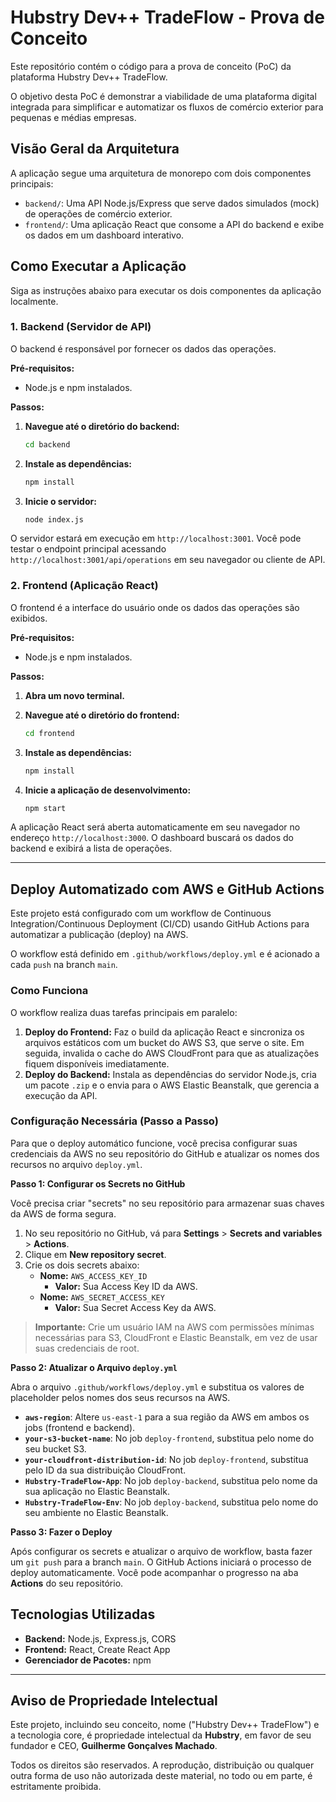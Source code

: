 # Hubstry Dev++ TradeFlow - Prova de Conceito

Este repositório contém o código para a prova de conceito (PoC) da plataforma Hubstry Dev++ TradeFlow.

O objetivo desta PoC é demonstrar a viabilidade de uma plataforma digital integrada para simplificar e automatizar os fluxos de comércio exterior para pequenas e médias empresas.

## Visão Geral da Arquitetura

A aplicação segue uma arquitetura de monorepo com dois componentes principais:

-   `backend/`: Uma API Node.js/Express que serve dados simulados (mock) de operações de comércio exterior.
-   `frontend/`: Uma aplicação React que consome a API do backend e exibe os dados em um dashboard interativo.

## Como Executar a Aplicação

Siga as instruções abaixo para executar os dois componentes da aplicação localmente.

### 1. Backend (Servidor de API)

O backend é responsável por fornecer os dados das operações.

**Pré-requisitos:**
- Node.js e npm instalados.

**Passos:**

1.  **Navegue até o diretório do backend:**
    ```bash
    cd backend
    ```

2.  **Instale as dependências:**
    ```bash
    npm install
    ```

3.  **Inicie o servidor:**
    ```bash
    node index.js
    ```

O servidor estará em execução em `http://localhost:3001`. Você pode testar o endpoint principal acessando `http://localhost:3001/api/operations` em seu navegador ou cliente de API.

### 2. Frontend (Aplicação React)

O frontend é a interface do usuário onde os dados das operações são exibidos.

**Pré-requisitos:**
- Node.js e npm instalados.

**Passos:**

1.  **Abra um novo terminal.**

2.  **Navegue até o diretório do frontend:**
    ```bash
    cd frontend
    ```

3.  **Instale as dependências:**
    ```bash
    npm install
    ```

4.  **Inicie a aplicação de desenvolvimento:**
    ```bash
    npm start
    ```

A aplicação React será aberta automaticamente em seu navegador no endereço `http://localhost:3000`. O dashboard buscará os dados do backend e exibirá a lista de operações.

---

## Deploy Automatizado com AWS e GitHub Actions

Este projeto está configurado com um workflow de Continuous Integration/Continuous Deployment (CI/CD) usando GitHub Actions para automatizar a publicação (deploy) na AWS.

O workflow está definido em `.github/workflows/deploy.yml` e é acionado a cada `push` na branch `main`.

### Como Funciona

O workflow realiza duas tarefas principais em paralelo:
1.  **Deploy do Frontend:** Faz o build da aplicação React e sincroniza os arquivos estáticos com um bucket do AWS S3, que serve o site. Em seguida, invalida o cache do AWS CloudFront para que as atualizações fiquem disponíveis imediatamente.
2.  **Deploy do Backend:** Instala as dependências do servidor Node.js, cria um pacote `.zip` e o envia para o AWS Elastic Beanstalk, que gerencia a execução da API.

### Configuração Necessária (Passo a Passo)

Para que o deploy automático funcione, você precisa configurar suas credenciais da AWS no seu repositório do GitHub e atualizar os nomes dos recursos no arquivo `deploy.yml`.

**Passo 1: Configurar os Secrets no GitHub**

Você precisa criar "secrets" no seu repositório para armazenar suas chaves da AWS de forma segura.

1.  No seu repositório no GitHub, vá para **Settings** > **Secrets and variables** > **Actions**.
2.  Clique em **New repository secret**.
3.  Crie os dois secrets abaixo:
    -   **Nome:** `AWS_ACCESS_KEY_ID`
        -   **Valor:** Sua Access Key ID da AWS.
    -   **Nome:** `AWS_SECRET_ACCESS_KEY`
        -   **Valor:** Sua Secret Access Key da AWS.

> **Importante:** Crie um usuário IAM na AWS com permissões mínimas necessárias para S3, CloudFront e Elastic Beanstalk, em vez de usar suas credenciais de root.

**Passo 2: Atualizar o Arquivo `deploy.yml`**

Abra o arquivo `.github/workflows/deploy.yml` e substitua os valores de placeholder pelos nomes dos seus recursos na AWS.

-   **`aws-region`**: Altere `us-east-1` para a sua região da AWS em ambos os jobs (frontend e backend).
-   **`your-s3-bucket-name`**: No job `deploy-frontend`, substitua pelo nome do seu bucket S3.
-   **`your-cloudfront-distribution-id`**: No job `deploy-frontend`, substitua pelo ID da sua distribuição CloudFront.
-   **`Hubstry-TradeFlow-App`**: No job `deploy-backend`, substitua pelo nome da sua aplicação no Elastic Beanstalk.
-   **`Hubstry-TradeFlow-Env`**: No job `deploy-backend`, substitua pelo nome do seu ambiente no Elastic Beanstalk.

**Passo 3: Fazer o Deploy**

Após configurar os secrets e atualizar o arquivo de workflow, basta fazer um `git push` para a branch `main`. O GitHub Actions iniciará o processo de deploy automaticamente. Você pode acompanhar o progresso na aba **Actions** do seu repositório.

## Tecnologias Utilizadas

-   **Backend:** Node.js, Express.js, CORS
-   **Frontend:** React, Create React App
-   **Gerenciador de Pacotes:** npm

---

## Aviso de Propriedade Intelectual

Este projeto, incluindo seu conceito, nome ("Hubstry Dev++ TradeFlow") e a tecnologia core, é propriedade intelectual da **Hubstry**, em favor de seu fundador e CEO, **Guilherme Gonçalves Machado**.

Todos os direitos são reservados. A reprodução, distribuição ou qualquer outra forma de uso não autorizada deste material, no todo ou em parte, é estritamente proibida.
